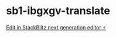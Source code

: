 # sb1-ibgxgv-translate

[Edit in StackBlitz next generation editor ⚡️](https://stackblitz.com/~/github.com/ikuyo100/sb1-ibgxgv-translate)
